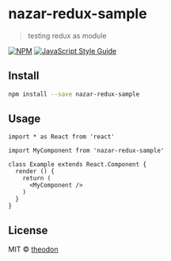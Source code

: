 # nazar-redux-sample

> testing redux as module

[![NPM](https://img.shields.io/npm/v/nazar-redux-sample.svg)](https://www.npmjs.com/package/nazar-redux-sample) [![JavaScript Style Guide](https://img.shields.io/badge/code_style-standard-brightgreen.svg)](https://standardjs.com)

## Install

```bash
npm install --save nazar-redux-sample
```

## Usage

```tsx
import * as React from 'react'

import MyComponent from 'nazar-redux-sample'

class Example extends React.Component {
  render () {
    return (
      <MyComponent />
    )
  }
}
```

## License

MIT © [theodon](https://github.com/theodon)
